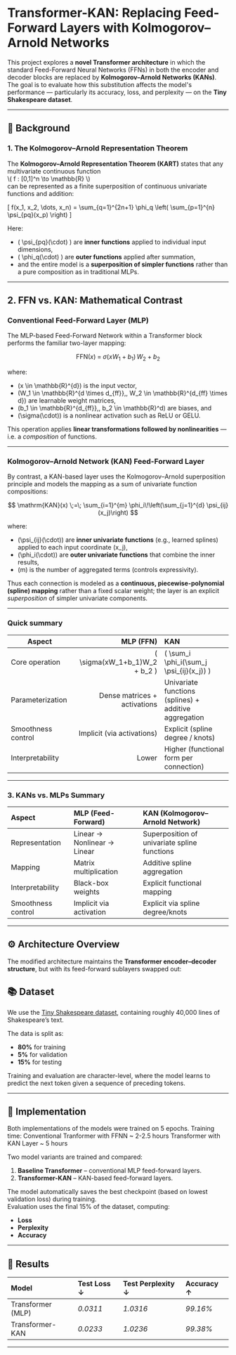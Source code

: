# Transformer-KAN: Replacing Feed-Forward Layers with Kolmogorov–Arnold Networks

This project explores a **novel Transformer architecture** in which the standard Feed-Forward Neural Networks (FFNs) in both the encoder and decoder blocks are replaced by **Kolmogorov–Arnold Networks (KANs)**.  
The goal is to evaluate how this substitution affects the model's performance — particularly its accuracy, loss, and perplexity — on the **Tiny Shakespeare dataset**.

---

## 🧠 Background

### 1. The Kolmogorov–Arnold Representation Theorem

The **Kolmogorov–Arnold Representation Theorem (KART)** states that any multivariate continuous function  
\\( f : [0,1]^n \to \mathbb{R} \\)  
can be represented as a finite superposition of continuous univariate functions and addition:

\[
f(x_1, x_2, \dots, x_n) = \sum_{q=1}^{2n+1} \phi_q \left( \sum_{p=1}^{n} \psi_{pq}(x_p) \right)
\]

Here:
- \( \psi_{pq}(\cdot) \) are **inner functions** applied to individual input dimensions,  
- \( \phi_q(\cdot) \) are **outer functions** applied after summation,  
- and the entire model is a **superposition of simpler functions** rather than a pure composition as in traditional MLPs.

---

## 2. FFN vs. KAN: Mathematical Contrast

### Conventional Feed-Forward Layer (MLP)

The MLP-based Feed-Forward Network within a Transformer block performs the familiar two-layer mapping:

$$
\mathrm{FFN}(x) \;=\; \sigma\big(x W_1 + b_1\big)\, W_2 + b_2
$$

where:
- \(x \in \mathbb{R}^{d}\) is the input vector,  
- \(W_1 \in \mathbb{R}^{d \times d_{ff}},\, W_2 \in \mathbb{R}^{d_{ff} \times d}\) are learnable weight matrices,  
- \(b_1 \in \mathbb{R}^{d_{ff}},\, b_2 \in \mathbb{R}^d\) are biases, and  
- \(\sigma(\cdot)\) is a nonlinear activation such as ReLU or GELU.

This operation applies **linear transformations followed by nonlinearities** — i.e. a *composition* of functions.

---

### Kolmogorov–Arnold Network (KAN) Feed-Forward Layer

By contrast, a KAN-based layer uses the Kolmogorov–Arnold superposition principle and models the mapping as a sum of univariate function compositions:

$$
\mathrm{KAN}(x) \;=\; \sum_{i=1}^{m} \phi_i\!\left(\sum_{j=1}^{d} \psi_{ij}(x_j)\right)
$$

where:
- \(\psi_{ij}(\cdot)\) are **inner univariate functions** (e.g., learned splines) applied to each input coordinate \(x_j\),  
- \(\phi_i(\cdot)\) are **outer univariate functions** that combine the inner results,  
- \(m\) is the number of aggregated terms (controls expressivity).

Thus each connection is modeled as a **continuous, piecewise-polynomial (spline) mapping** rather than a fixed scalar weight; the layer is an explicit *superposition* of simpler univariate components.

---

### Quick summary

| Aspect | MLP (FFN) | KAN |
|---|---:|:---|
| Core operation | \( \sigma(xW_1+b_1)W_2 + b_2 \) | \( \sum_i \phi_i(\sum_j \psi_{ij}(x_j)) \) |
| Parameterization | Dense matrices + activations | Univariate functions (splines) + additive aggregation |
| Smoothness control | Implicit (via activations) | Explicit (spline degree / knots) |
| Interpretability | Lower | Higher (functional form per connection) |

---

### 3. KANs vs. MLPs Summary

| Aspect | MLP (Feed-Forward) | KAN (Kolmogorov–Arnold Network) |
|:-------|:-------------------|:--------------------------------|
| Representation | Linear → Nonlinear → Linear | Superposition of univariate spline functions |
| Mapping | Matrix multiplication | Additive spline aggregation |
| Interpretability | Black-box weights | Explicit functional mapping |
| Smoothness control | Implicit via activation | Explicit via spline degree/knots |

---

## ⚙️ Architecture Overview

The modified architecture maintains the **Transformer encoder–decoder structure**, but with its feed-forward sublayers swapped out:



## 📚 Dataset

We use the [Tiny Shakespeare dataset](https://github.com/karpathy/char-rnn/blob/master/data/tinyshakespeare/input.txt), containing roughly 40,000 lines of Shakespeare’s text.

The data is split as:
- **80%** for training  
- **5%** for validation  
- **15%** for testing  

Training and evaluation are character-level, where the model learns to predict the next token given a sequence of preceding tokens.

---

## 🧩 Implementation

Both implementations of the models were trained on 5 epochs. Training time:
Conventional Tranformer with FFNN ~ 2-2.5 hours
Transformer with KAN Layer ~ 5 hours

Two model variants are trained and compared:
1. **Baseline Transformer** – conventional MLP feed-forward layers.  
2. **Transformer-KAN** – KAN-based feed-forward layers.

The model automatically saves the best checkpoint (based on lowest validation loss) during training.  
Evaluation uses the final 15% of the dataset, computing:
- **Loss**
- **Perplexity**
- **Accuracy**

---

## 🧪 Results

| Model | Test Loss ↓ | Test Perplexity ↓ | Accuracy ↑ |
|:-------|:------------------|:------------------|:-------------|
| Transformer (MLP) | *0.0311* | *1.0316* | *99.16%* |
| Transformer-KAN | *0.0233* | *1.0236* | *99.38%* |

---
